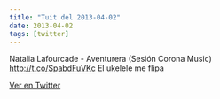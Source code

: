 ```yaml
---
title: "Tuit del 2013-04-02"
date: 2013-04-02
tags: [twitter]
---
```


Natalia Lafourcade - Aventurera (Sesión Corona Music) http://t.co/SpabdFuVKc El ukelele me flipa



[Ver en Twitter](https://twitter.com/i/web/status/319120805906771968)

